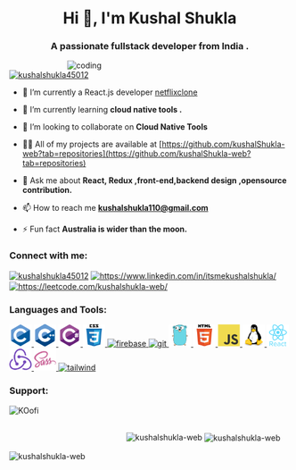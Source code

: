 <h1 align="center">Hi 👋, I'm Kushal Shukla</h1>
<h3 align="center">A passionate fullstack developer from India .</h3>
<img align="right" alt="coding" width="400" src="https://thumbs.gfycat.com/AngelicConcreteHypsilophodon-size_restricted.gif">
<p align="left"> <a href="https://twitter.com/kushalshukla45012" target="blank"><img src="https://img.shields.io/twitter/follow/kushalshukla45012?logo=twitter&style=for-the-badge" alt="kushalshukla45012" /></a> </p>

- 🔭 I’m currently a React.js developer [netflixclone](https://github.com/kushalShukla-web/netflixx)

- 🌱 I’m currently learning **cloud native tools .**

- 👯 I’m looking to collaborate on **Cloud Native Tools**

- 👨‍💻 All of my projects are available at [https://github.com/kushalShukla-web?tab=repositories](https://github.com/kushalShukla-web?tab=repositories)

- 💬 Ask me about **React, Redux ,front-end,backend design ,opensource contribution.**

- 📫 How to reach me **kushalshukla110@gmail.com**

- ⚡ Fun fact **Australia is wider than the moon.**

<h3 align="left">Connect with me:</h3>
<p align="left">
<a href="https://twitter.com/kushalshukla45012" target="blank"><img align="center" src="https://raw.githubusercontent.com/rahuldkjain/github-profile-readme-generator/master/src/images/icons/Social/twitter.svg" alt="kushalshukla45012" height="30" width="40" /></a>
<a href="https://linkedin.com/in/https://www.linkedin.com/in/itsmekushalshukla/" target="blank"><img align="center" src="https://raw.githubusercontent.com/rahuldkjain/github-profile-readme-generator/master/src/images/icons/Social/linked-in-alt.svg" alt="https://www.linkedin.com/in/itsmekushalshukla/" height="30" width="40" /></a>
<a href="https://www.leetcode.com/https://leetcode.com/kushalshukla-web/" target="blank"><img align="center" src="https://raw.githubusercontent.com/rahuldkjain/github-profile-readme-generator/master/src/images/icons/Social/leet-code.svg" alt="https://leetcode.com/kushalshukla-web/" height="30" width="40" /></a>
</p>

<h3 align="left">Languages and Tools:</h3>
<p align="left"> <a href="https://www.cprogramming.com/" target="_blank" rel="noreferrer"> <img src="https://raw.githubusercontent.com/devicons/devicon/master/icons/c/c-original.svg" alt="c" width="40" height="40"/> </a> <a href="https://www.w3schools.com/cpp/" target="_blank" rel="noreferrer"> <img src="https://raw.githubusercontent.com/devicons/devicon/master/icons/cplusplus/cplusplus-original.svg" alt="cplusplus" width="40" height="40"/> </a> <a href="https://www.w3schools.com/cs/" target="_blank" rel="noreferrer"> <img src="https://raw.githubusercontent.com/devicons/devicon/master/icons/csharp/csharp-original.svg" alt="csharp" width="40" height="40"/> </a> <a href="https://www.w3schools.com/css/" target="_blank" rel="noreferrer"> <img src="https://raw.githubusercontent.com/devicons/devicon/master/icons/css3/css3-original-wordmark.svg" alt="css3" width="40" height="40"/> </a> <a href="https://firebase.google.com/" target="_blank" rel="noreferrer"> <img src="https://www.vectorlogo.zone/logos/firebase/firebase-icon.svg" alt="firebase" width="40" height="40"/> </a> <a href="https://git-scm.com/" target="_blank" rel="noreferrer"> <img src="https://www.vectorlogo.zone/logos/git-scm/git-scm-icon.svg" alt="git" width="40" height="40"/> </a> <a href="https://golang.org" target="_blank" rel="noreferrer"> <img src="https://raw.githubusercontent.com/devicons/devicon/master/icons/go/go-original.svg" alt="go" width="40" height="40"/> </a> <a href="https://www.w3.org/html/" target="_blank" rel="noreferrer"> <img src="https://raw.githubusercontent.com/devicons/devicon/master/icons/html5/html5-original-wordmark.svg" alt="html5" width="40" height="40"/> </a> <a href="https://developer.mozilla.org/en-US/docs/Web/JavaScript" target="_blank" rel="noreferrer"> <img src="https://raw.githubusercontent.com/devicons/devicon/master/icons/javascript/javascript-original.svg" alt="javascript" width="40" height="40"/> </a> <a href="https://www.linux.org/" target="_blank" rel="noreferrer"> <img src="https://raw.githubusercontent.com/devicons/devicon/master/icons/linux/linux-original.svg" alt="linux" width="40" height="40"/> </a> <a href="https://reactjs.org/" target="_blank" rel="noreferrer"> <img src="https://raw.githubusercontent.com/devicons/devicon/master/icons/react/react-original-wordmark.svg" alt="react" width="40" height="40"/> </a> <a href="https://redux.js.org" target="_blank" rel="noreferrer"> <img src="https://raw.githubusercontent.com/devicons/devicon/master/icons/redux/redux-original.svg" alt="redux" width="40" height="40"/> </a> <a href="https://sass-lang.com" target="_blank" rel="noreferrer"> <img src="https://raw.githubusercontent.com/devicons/devicon/master/icons/sass/sass-original.svg" alt="sass" width="40" height="40"/> </a> <a href="https://tailwindcss.com/" target="_blank" rel="noreferrer"> <img src="https://www.vectorlogo.zone/logos/tailwindcss/tailwindcss-icon.svg" alt="tailwind" width="40" height="40"/> </a> </p>

<h3 align="left">Support:</h3>
<p><a href="https://www.buymeacoffee.com/KOofi"> <img align="left" src="https://cdn.buymeacoffee.com/buttons/v2/default-yellow.png" height="50" width="210" alt="KOofi" /></a></p><br><br>

<p><img align="left" src="https://github-readme-stats.vercel.app/api/top-langs?username=kushalshukla-web&show_icons=true&locale=en&layout=compact" alt="kushalshukla-web" /></p>

<p>&nbsp;<img align="center" src="https://github-readme-stats.vercel.app/api?username=kushalshukla-web&show_icons=true&locale=en" alt="kushalshukla-web" /></p>

<p><img align="center" src="https://github-readme-streak-stats.herokuapp.com/?user=kushalshukla-web&" alt="kushalshukla-web" /></p>
